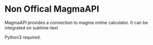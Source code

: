 # Non Offical MagmaAPI


MagmaAPI provides a connection to magma online calculator. It can be integrated on sublime-text
  
Python3 required.
